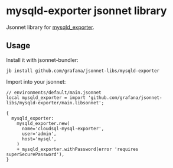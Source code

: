 # mysqld-exporter jsonnet library

Jsonnet library for [mysqld_exporter](https://github.com/prometheus/mysqld_exporter).

## Usage

Install it with jsonnet-bundler:

```console
jb install github.com/grafana/jsonnet-libs/mysqld-exporter
```

Import into your jsonnet:

```jsonnet
// environments/default/main.jsonnet
local mysqld_exporter = import 'github.com/grafana/jsonnet-libs/mysqld-exporter/main.libsonnet';

{
  mysqld_exporter:
    mysqld_exporter.new(
      name='cloudsql-mysql-exporter',
      user='admin',
      host='mysql',
    )
    + mysqld_exporter.withPassword(error 'requires superSecurePassword'),
}
```
